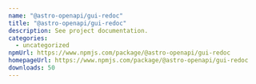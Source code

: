 ```yaml
---
name: "@astro-openapi/gui-redoc"
title: "@astro-openapi/gui-redoc"
description: See project documentation.
categories:
  - uncategorized
npmUrl: https://www.npmjs.com/package/@astro-openapi/gui-redoc
homepageUrl: https://www.npmjs.com/package/@astro-openapi/gui-redoc
downloads: 50
---
```

